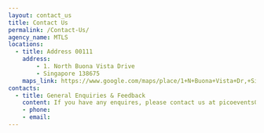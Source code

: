 ```yaml
---
layout: contact_us
title: Contact Us
permalink: /Contact-Us/
agency_name: MTLS
locations:
  - title: Address 00111
    address:
        - 1. North Buona Vista Drive
        - Singapore 138675
    maps_link: https://www.google.com/maps/place/1+N+Buona+Vista+Dr,+Singapore+138675/@1.3054075,103.7887384,17z/data=!3m1!4b1!4m5!3m4!1s0x31da1a43b6c4fc13:0xe0f68e977a69968f!8m2!3d1.3054021!4d103.7909271!5m1!1e1
contacts:
  - title: General Enquiries & Feedback
    content: If you have any enquires, please contact us at picoevents01@pico.com 
    - phone: 
    - email: 
---
```

